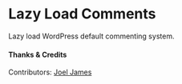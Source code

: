 # Lazy Load Comments
Lazy load WordPress default commenting system.

#### Thanks & Credits
Contributors: [Joel James](https://github.com/Joel-James)
